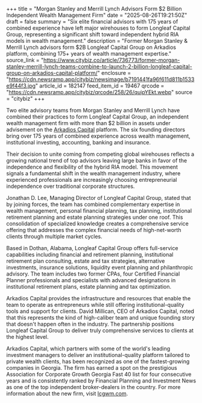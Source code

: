 +++
title = "Morgan Stanley and Merrill Lynch Advisors Form $2 Billion Independent Wealth Management Firm"
date = "2025-08-26T19:21:50Z"
draft = false
summary = "Six elite financial advisors with 175 years of combined experience have left major wirehouses to form Longleaf Capital Group, representing a significant shift toward independent hybrid RIA models in wealth management."
description = "Former Morgan Stanley & Merrill Lynch advisors form $2B Longleaf Capital Group on Arkadios platform, combining 175+ years of wealth management expertise."
source_link = "https://www.citybiz.co/article/736773/former-morgan-stanley-merrill-lynch-teams-combine-to-launch-2-billion-longleaf-capital-group-on-arkadios-capital-platform/"
enclosure = "https://cdn.newsramp.app/citybiz/newsimage/b7191441fa96f611d811b1533e9f44f3.jpg"
article_id = 182147
feed_item_id = 19467
qrcode = "https://cdn.newsramp.app/citybiz/qrcode/258/26/quipYEkt.webp"
source = "citybiz"
+++

<p>Two elite advisory teams from Morgan Stanley and Merrill Lynch have combined their practices to form Longleaf Capital Group, an independent wealth management firm with more than $2 billion in assets under advisement on the <a href="https://arkadioscapital.com" rel="nofollow" target="_blank">Arkadios Capital</a> platform. The six founding directors bring over 175 years of combined experience across wealth management, institutional investing, accounting, banking and insurance.</p><p>Their decision to unite coming from competing global wirehouses reflects a growing national trend of top advisors leaving large banks in favor of the independence and flexibility of the hybrid RIA model. This movement signals a fundamental shift in the wealth management industry, where experienced professionals are increasingly choosing entrepreneurial independence over traditional corporate structures.</p><p>Jonathan D. Lee, Managing Director of Longleaf Capital Group, stated that by joining forces, the team has combined complementary expertise in wealth management, personal financial planning, tax planning, institutional retirement planning and estate planning strategies under one roof. This consolidation of specialized knowledge creates a comprehensive service offering that addresses the complex financial needs of high-net-worth clients through multiple market cycles.</p><p>Based in Dothan, Alabama, Longleaf Capital Group offers full-service capabilities including financial and retirement planning, institutional retirement plan consulting, estate and tax strategies, alternative investments, insurance solutions, liquidity event planning and philanthropic advisory. The team includes two former CPAs, four Certified Financial Planner professionals and specialists with advanced designations in institutional retirement plans, estate planning and tax optimization.</p><p>Arkadios Capital provides the infrastructure and resources that enable the team to operate as entrepreneurs while still offering institutional-quality tools and support for clients. David Millican, CEO of Arkadios Capital, noted that this represents the kind of high-caliber team and unique founding story that doesn't happen often in the industry. The partnership positions Longleaf Capital Group to deliver truly comprehensive services to clients at the highest level.</p><p>Arkadios Capital, which partners with some of the world's leading investment managers to deliver an institutional-quality platform tailored to private wealth clients, has been recognized as one of the fastest-growing companies in Georgia. The firm has earned a spot on the prestigious Association for Corporate Growth Georgia Fast 40 list for four consecutive years and is consistently ranked by Financial Planning and Investment News as one of the top independent broker-dealers in the country. For more information about the new firm, visit <a href="https://lcgwm.com" rel="nofollow" target="_blank">lcgwm.com</a>.</p>
